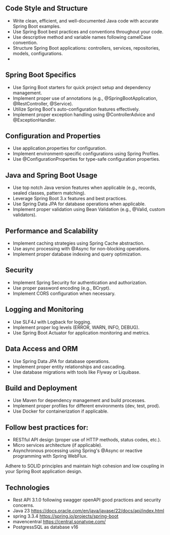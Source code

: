 ## Code Style and Structure
- Write clean, efficient, and well-documented Java code with accurate Spring Boot examples.
- Use Spring Boot best practices and conventions throughout your code.
- Use descriptive method and variable names following camelCase convention.
- Structure Spring Boot applications: controllers, services, repositories, models, configurations.
- 
## Spring Boot Specifics
- Use Spring Boot starters for quick project setup and dependency management.
- Implement proper use of annotations (e.g., @SpringBootApplication, @RestController, @Service).
- Utilize Spring Boot's auto-configuration features effectively.
- Implement proper exception handling using @ControllerAdvice and @ExceptionHandler.

## Configuration and Properties
- Use application.properties for configuration.
- Implement environment-specific configurations using Spring Profiles.
- Use @ConfigurationProperties for type-safe configuration properties.

## Java and Spring Boot Usage
- Use top notch Java version features when applicable (e.g., records, sealed classes, pattern matching).
- Leverage Spring Boot 3.x features and best practices.
- Use Spring Data JPA for database operations when applicable.
- Implement proper validation using Bean Validation (e.g., @Valid, custom validators).



## Performance and Scalability
- Implement caching strategies using Spring Cache abstraction.
- Use async processing with @Async for non-blocking operations.
- Implement proper database indexing and query optimization.

## Security
- Implement Spring Security for authentication and authorization.
- Use proper password encoding (e.g., BCrypt).
- Implement CORS configuration when necessary.

## Logging and Monitoring
- Use SLF4J with Logback for logging.
- Implement proper log levels (ERROR, WARN, INFO, DEBUG).
- Use Spring Boot Actuator for application monitoring and metrics.

## Data Access and ORM
- Use Spring Data JPA for database operations.
- Implement proper entity relationships and cascading.
- Use database migrations with tools like Flyway or Liquibase.

## Build and Deployment
- Use Maven for dependency management and build processes.
- Implement proper profiles for different environments (dev, test, prod).
- Use Docker for containerization if applicable.

## Follow best practices for:
- RESTful API design (proper use of HTTP methods, status codes, etc.).
- Micro services architecture (if applicable).
- Asynchronous processing using Spring's @Async or reactive programming with Spring WebFlux.

Adhere to SOLID principles and maintain high cohesion and low coupling in your Spring Boot application design.


## Technologies

- Rest API 3.1.0 following swagger openAPI good practices and security concerns. 
- Java 23 https://docs.oracle.com/en/java/javase/22/docs/api/index.html
- spring 3.3.4 https://spring.io/projects/spring-boot 
- mavencentral https://central.sonatype.com/
- PostgressSQL as database v16